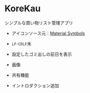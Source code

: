 # KoreKau
シンプルな買い物リスト管理アプリ

- アイコンソース元：[Material Symbols](https://fonts.google.com/icons)

- `LF`-`CRLF`未
- 設定したゴミ出しの前日を表示
- 画像
- 共有機能
- イントロダクション追加